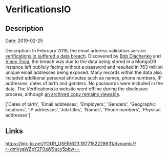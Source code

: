 # VerificationsIO

## Description

Date: 2019-02-25

Description:
In February 2019, the email address validation service <a href="https://securitydiscovery.com/800-million-emails-leaked-online-by-email-verification-service" target="_blank" rel="noopener">verifications.io suffered a data breach</a>. Discovered by <a href="https://twitter.com/mayhemdayone" target="_blank" rel="noopener">Bob Diachenko</a> and <a href="https://twitter.com/vinnytroia" target="_blank" rel="noopener">Vinny Troia</a>, the breach was due to the data being stored in a MongoDB instance left publicly facing without a password and resulted in 763 million unique email addresses being exposed. Many records within the data also included additional personal attributes such as names, phone numbers, IP addresses, dates of birth and genders. No passwords were included in the data. The Verifications.io website went offline during the disclosure process, although <a href="https://web.archive.org/web/20190227230352/https://verifications.io/" target="_blank" rel="noopener">an archived copy remains viewable</a>.


['Dates of birth', 'Email addresses', 'Employers', 'Genders', 'Geographic locations', 'IP addresses', 'Job titles', 'Names', 'Phone numbers', 'Physical addresses']

## Links

https://link-to.net/YOUR_USER/623.1877152228631/dynamic/?r=dmVyaWZpY2F0aW9ucy5pbw==